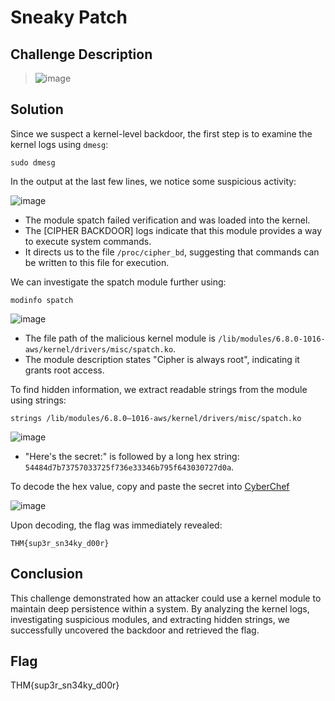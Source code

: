 # Sneaky Patch

## Challenge Description
> ![image](https://github.com/user-attachments/assets/f3ad712f-b007-4ece-a758-8e58581db76d)

## Solution
Since we suspect a kernel-level backdoor, the first step is to examine the kernel logs using `dmesg`:
```
sudo dmesg
```
In the output at the last few lines, we notice some suspicious activity:

![image](https://github.com/user-attachments/assets/736325b8-4f2f-4231-bca9-691b290a6a61)

- The module spatch failed verification and was loaded into the kernel.
- The [CIPHER BACKDOOR] logs indicate that this module provides a way to execute system commands.
- It directs us to the file `/proc/cipher_bd`, suggesting that commands can be written to this file for execution.

We can investigate the spatch module further using:
```
modinfo spatch
```

![image](https://github.com/user-attachments/assets/c3f0ffdc-2b61-4e73-9fb5-20b928f30d9d)

- The file path of the malicious kernel module is `/lib/modules/6.8.0-1016-aws/kernel/drivers/misc/spatch.ko`.
- The module description states "Cipher is always root", indicating it grants root access.

To find hidden information, we extract readable strings from the module using strings:
```
strings /lib/modules/6.8.0–1016-aws/kernel/drivers/misc/spatch.ko
```

![image](https://github.com/user-attachments/assets/f0ff5826-8347-4afa-ac25-80615526d5b7)

- "Here's the secret:" is followed by a long hex string: `54484d7b73757033725f736e33346b795f643030727d0a`.

To decode the hex value, copy and paste the secret into [CyberChef](https://gchq.github.io/CyberChef/#recipe=From_Hex('Auto')&input=NTQ0ODRkN2I3Mzc1NzAzMzcyNWY3MzZlMzMzNDZiNzk1ZjY0MzAzMDcyN2QwYQ)

![image](https://github.com/user-attachments/assets/9708ff53-43d5-46f0-aec8-03f0778d155f)

Upon decoding, the flag was immediately revealed:
```
THM{sup3r_sn34ky_d00r}
```

## Conclusion
This challenge demonstrated how an attacker could use a kernel module to maintain deep persistence within a system. 
By analyzing the kernel logs, investigating suspicious modules, and extracting hidden strings, we successfully uncovered the backdoor and retrieved the flag.

## Flag
THM{sup3r_sn34ky_d00r}
